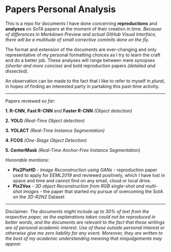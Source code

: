 # Papers Personal Analysis
This is a repo for documents I have done concerning **reproductions** and **analyses** on _SoTA_ papers at the moment of their creation in time. _Because of differences in Markdown Preview and actual GitHub Visual Interface, there will be a multitude of small corrective commits done on the fly._

The format and extension of the documents are ever-changing and only representative of my personal formatting choices as I try to learn the craft and do a better job. These analyses will range between mere synopses *(shorter and more concise)* and bold reproduction papers *(detailed and dissected)*.

An observation can be made to the fact that I like to refer to myself in _plural_, in hopes of finding an interested party in partaking this past-time activity.

___

Papers reviewed _so far_:

**1. R-CNN**, **Fast R-CNN** and **Faster R-CNN** *(Object detection)*

**2. YOLO** *(Real-Time Object detection)*

**3. YOLACT** *(Real-Time Instance Segmentation)*

**4. FCOS** *(One-Stage Object Detection)*

**5. CenterMask** *(Real-Time Anchor-Free Instance Segmentation)*



_Honorable mentions_:
* **Pix2PixHD** - _Image Reconstruction using GANs_ - reproduction paper used to apply for *EEML2019* and reviewed positively, which I have lost in space and time and cannot find on any email, cloud or local drive.
* **Pix2Vox** - _3D object Reconstruction from RGB single-shot and multi-shot images_ - the paper that started my pursue of overcoming the SotA on the *3D-R2N2* Dataset

___

Disclaimer: _The documents might include up to 30% of text from the respective paper, as the explanations taken could not be reproduced in better words, and the documents are relevant to the fact that these writings are of personal academic interest. Use of these outside personal interest or otherwise give me zero liability for any event. Moreover, they are written to the best of my academic understanding meaning that misjudgements may appear._
